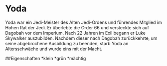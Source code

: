 # Yoda
Yoda war ein Jedi-Meister des Alten Jedi-Ordens und führendes Mitglied im Hohen Rat der Jedi. Er überlebte die Order 66 und versteckte sich auf Dagobah vor dem Imperium. Nach 22 Jahren
im Exil begann er Luke Skywalker auszubilden. Nachdem dieser nach Dagobah zurückkehrte, um seine abgebrochene Ausbildung zu beenden, starb Yoda an Altersschwäche und wurde eins mit der Macht. 
 
##Eigenschaften
*klein
*grün
*mächtig